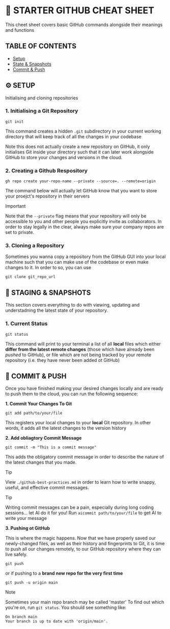 # 🚀 STARTER GITHUB CHEAT SHEET

This cheet sheet covers basic GitHub commands alongside their meanings and functions

## TABLE OF CONTENTS

- [Setup](#SETUP)
- [State & Snapshots](#staging-and-snapshots)
- [Commit & Push](#commit-and-push)


## ⚙️  SETUP

Initialising and cloning repositories

### 1. Initialising a Git Repository

```
git init
```
This command creates a hidden `.git` subdirectory in your current working directory that will keep track of all the changes in your codebase

Note this does not actually create a new repository on GitHub, it only initialises Git inside your directory such that it can later work alongside GitHub to store your changes and versions in the cloud.

### 2. Creating a Github Respository

```
gh repo create your-repo-name --private --source=. --remote=origin
```

The command below will actually let GitHub know that you want to store your proejct's repository in their servers

> [!IMPORTANT]
> Note that the `--private` flag means that your repository will only be accessible to you and other people you explicitly invite as collaborators. In order to stay legally in the clear, always make sure your company repos are set to private.

### 3. Cloning a Repository

Sometimes you wanna copy a repository from the GitHub GUI into your local machine such that you can make use of the codebase or even make changes to it. In order to so, you can use 

```
git clone git_repo_url
```

## 📸 STAGING & SNAPSHOTS

This section covers everything to do with viewing, updating and understadning the latest state of your repository.

### 1. Current Status

```
git status
```

This command will print to your terminal a list of all **local** files which either **differ from the latest remote changes** (those which have already been _pushed_ to GitHub), or file which are not being tracked by your remote repository (i.e. they have never been added ot GitHub)

## 💾 COMMIT & PUSH

Once you have finished making your desired changes locally and are ready to push them to the cloud, you can run the following sequence:

**1. Commit Your Changes To Git**

```
git add path/to/your/file
```

This registers your local changes to your **local** Git repository. In other words, it adds all the latest changes to the version history

**2. Add obliagtory Commit Message**

```
git commit -m "This is a commit message"
```

This adds the obligatory commit message in order to describe the nature of the latest changes that you made.

> [!TIP]
> View `./github-best-practices.md` in order to learn how to write snappy, useful, and effective commit messages.

> [!TIP]
> Writing commit messages can be a pain, especially during long coding sessions... let AI do  it for you!
> Run `aicommit path/to/your/file` to get AI to write your message

**3. Pushing ot GitHub**

This is where the magic happens. Now that we have properly saved our newly-changed files, as well as their history and fingerprints to Git, it is time to push all our changes remotely, to our GitHub repository where they can live safely.

```
git push
```

or if pushing to a **brand new repo for the very first time**

```
git push -u origin main
```

> [!NOTE]
> Sometimes your main repo branch may be called 'master'
> To find out which you're on, run `git status`. You should see something like:

```
On branch main
Your branch is up to date with 'origin/main'.
```

